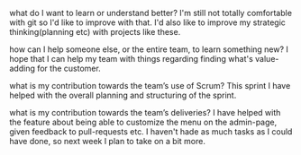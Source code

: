 what do I want to learn or understand better?
I'm still not totally comfortable with git so I'd like to improve with that. I'd also like to improve my strategic thinking(planning etc) with projects like these.

how can I help someone else, or the entire team, to learn something new?
I hope that I can help my team with things regarding finding what's value-adding for the customer.

what is my contribution towards the team’s use of Scrum?
This sprint I have helped with the overall planning and structuring of the sprint.

what is my contribution towards the team’s deliveries?
I have helped with the feature about being able to customize the menu on the admin-page, given feedback to pull-requests etc. I haven't hade as much tasks as I could have done, so next week I plan to take on a bit more.
